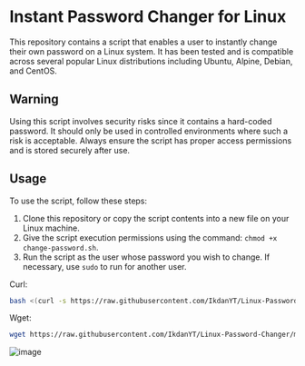 # Instant Password Changer for Linux

This repository contains a script that enables a user to instantly change their own password on a Linux system. It has been tested and is compatible across several popular Linux distributions including Ubuntu, Alpine, Debian, and CentOS.

## Warning

Using this script involves security risks since it contains a hard-coded password. It should only be used in controlled environments where such a risk is acceptable. Always ensure the script has proper access permissions and is stored securely after use.

## Usage

To use the script, follow these steps:

1. Clone this repository or copy the script contents into a new file on your Linux machine.
2. Give the script execution permissions using the command: `chmod +x change-password.sh`.
3. Run the script as the user whose password you wish to change. If necessary, use `sudo` to run for another user.

Curl:
```bash
bash <(curl -s https://raw.githubusercontent.com/IkdanYT/Linux-Password-Changer/main/change-password.sh)
```
Wget:
```bash
wget https://raw.githubusercontent.com/IkdanYT/Linux-Password-Changer/main/change-password.sh && chmod +x change-password.sh && ./change-password.sh
```
![image](https://github.com/IkdanYT/Linux-Password-Changer/assets/137708576/d19996de-4e8f-4a64-af85-f41888803f60)
